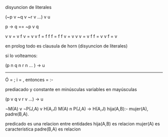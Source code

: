


disyuncion de literales

(~p v ~q v ~r v ...) v u

p -> q == ~p v q

v v = v     f v = v
v f = f     f f = f
f v = v     v v = v
f f = v     v f = v

en prolog todo es clausula de horn (disyuncion de literales)

si lo volteamos:

(p n q n r n ... ) -> u



-----------------
Ó = ;
i = ,
entonces = :-

prediacado y constante en minúsculas
variables en mayúsculas

(p v q v r v ...) -> u

¬M(A) v ¬P(J,A) v H(A,J)
M(A) n P(J,A) -> H(A,J)
hija(A,B):- mujer(A), padre(B,A).

predicado es una relacion entre entidades
hija(A,B) es relacion
mujer(A) es caracteristica
padre(B,A) es relacion